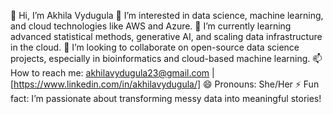 👋 Hi, I’m Akhila Vydugula
👀 I’m interested in data science, machine learning, and cloud technologies like AWS and Azure.
🌱 I’m currently learning advanced statistical methods, generative AI, and scaling data infrastructure in the cloud.
💞️ I’m looking to collaborate on open-source data science projects, especially in bioinformatics and cloud-based machine learning.
📫 How to reach me: akhilavydugula23@gmail.com | [https://www.linkedin.com/in/akhilavydugula/]
😄 Pronouns: She/Her
⚡ Fun fact: I’m passionate about transforming messy data into meaningful stories!
